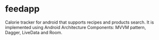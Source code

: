 # feedapp
Calorie tracker for android that supports recipes and products search. It is implemented using Android Architecture Components: MVVM pattern, Dagger, LiveData and Room.  
